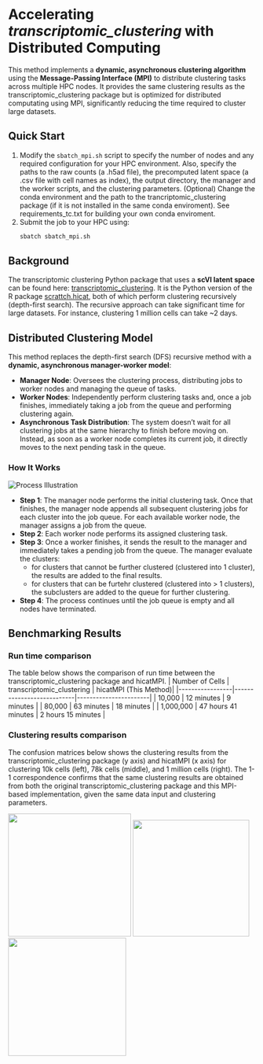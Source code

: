 # Accelerating *transcriptomic_clustering* with Distributed Computing


This method implements a **dynamic, asynchronous clustering algorithm** using the **Message-Passing Interface (MPI)** to distribute clustering tasks across multiple HPC nodes. It provides the same clustering results as the transcriptomic_clustering package but is optimized for distributed computating using MPI, significantly reducing the time required to cluster large datasets. 

## Quick Start
1. Modify the `sbatch_mpi.sh` script to specify the number of nodes and any required configuration for your HPC environment. Also, specify the paths to the raw counts (a .h5ad file), the precomputed latent space (a .csv file with cell names as index), the output directory, the manager and the worker scripts, and the clustering parameters. (Optional) Change the conda environment and the path to the trancriptomic_clustering package (if it is not installed in the same conda enviroment). See requirements_tc.txt for building your own conda enviroment.
2. Submit the job to your HPC using:
   ```bash
   sbatch sbatch_mpi.sh

## Background
The transcriptomic clustering Python package that uses a **scVI latent space** can be found here: [transcriptomic_clustering](https://github.com/AllenInstitute/transcriptomic_clustering/tree/hmba/tc_latent). It is the Python version of the R package [scrattch.hicat](https://github.com/AllenInstitute/scrattch.hicat), both of which perform clustering recursively (depth-first search). The recursive approach can take significant time for large datasets. For instance, clustering 1 million cells can take ~2 days.

## Distributed Clustering Model
This method replaces the depth-first search (DFS) recursive method with a **dynamic, asynchronous manager-worker model**:
- **Manager Node**: Oversees the clustering process, distributing jobs to worker nodes and managing the queue of tasks.
- **Worker Nodes**: Independently perform clustering tasks and, once a job finishes, immediately taking a job from the queue and performing clustering again.
- **Asynchronous Task Distribution**: The system doesn’t wait for all clustering jobs at the same hierarchy to finish before moving on. Instead, as soon as a worker node completes its current job, it directly moves to the next pending task in the queue.

### How It Works

![Process Illustration](images/mpiTC.jpeg)

- **Step 1**: The manager node performs the initial clustering task. Once that finishes, the manager node appends all subsequent clustering jobs for each cluster into the job queue. For each available worker node, the manager assigns a job from the queue.
- **Step 2**: Each worker node performs its assigned clustering task.
- **Step 3**: Once a worker finishes, it sends the result to the manager and immediately takes a pending job from the queue. The manager evaluate the clusters:
  - for clusters that cannot be further clustered (clustered into 1 cluster), the results are added to the final results.
  - for clusters that can be furtehr clustered (clustered into > 1 clusters), the subclusters are added to the queue for further clustering.
- **Step 4**: The process continues until the job queue is empty and all nodes have terminated.

## Benchmarking Results
### Run time comparison
The table below shows the comparison of run time between the transcriptomic_clustering package and hicatMPI.
| Number of Cells | transcriptomic_clustering | hicatMPI (This Method)|
|-----------------|---------------------------|-----------------------|
| 10,000          | 12 minutes                | 9 minutes             |
| 80,000          | 63 minutes                | 18 minutes            |
| 1,000,000       | 47 hours 41 minutes       | 2 hours 15 minutes    |

### Clustering results comparison
The confusion matrices below shows the clustering results from the transcriptomic_clustering package (y axis) and hicatMPI (x axis) for clustering 10k cells (left), 78k cells (middle), and 1 million cells (right). The 1-1 correspondence confirms that the same clustering results are obtained from both the original transcriptomic_clustering package and this MPI-based implementation, given the same data input and clustering parameters.

<img src="images/10k.png" width="250"/> <img src="images/78k.png" width="237"/> <img src="images/1m.png" width="240"/>
